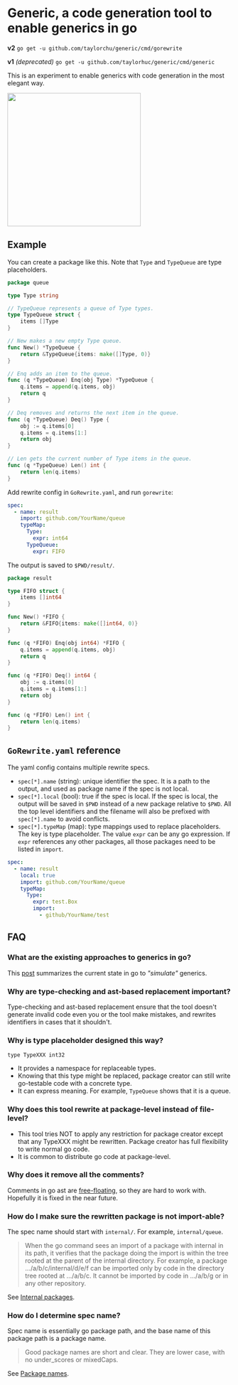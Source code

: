 # Generic, a code generation tool to enable generics in go

__v2__ `go get -u github.com/taylorchu/generic/cmd/gorewrite`

__v1__ _(deprecated)_ `go get -u github.com/taylorhuc/generic/cmd/generic`

This is an experiment to enable generics with code generation in the most elegant way.

<img src="http://i.imgur.com/X07XInF.png" width="300">

## Example

You can create a package like this. Note that `Type` and `TypeQueue` are type placeholders.

```go
package queue

type Type string

// TypeQueue represents a queue of Type types.
type TypeQueue struct {
	items []Type
}

// New makes a new empty Type queue.
func New() *TypeQueue {
	return &TypeQueue{items: make([]Type, 0)}
}

// Enq adds an item to the queue.
func (q *TypeQueue) Enq(obj Type) *TypeQueue {
	q.items = append(q.items, obj)
	return q
}

// Deq removes and returns the next item in the queue.
func (q *TypeQueue) Deq() Type {
	obj := q.items[0]
	q.items = q.items[1:]
	return obj
}

// Len gets the current number of Type items in the queue.
func (q *TypeQueue) Len() int {
	return len(q.items)
}
```

Add rewrite config in `GoRewrite.yaml`, and run `gorewrite`:

```yaml
spec:
  - name: result
    import: github.com/YourName/queue
    typeMap:
      Type:
        expr: int64
      TypeQueue:
        expr: FIFO
```

The output is saved to `$PWD/result/`.

```go
package result

type FIFO struct {
	items []int64
}

func New() *FIFO {
	return &FIFO{items: make([]int64, 0)}
}

func (q *FIFO) Enq(obj int64) *FIFO {
	q.items = append(q.items, obj)
	return q
}

func (q *FIFO) Deq() int64 {
	obj := q.items[0]
	q.items = q.items[1:]
	return obj
}

func (q *FIFO) Len() int {
	return len(q.items)
}
```

## `GoRewrite.yaml` reference

The yaml config contains multiple rewrite specs.

- `spec[*].name` (string): unique identifier the spec. It is a path to the output, and used as package name if the spec is not local.
- `spec[*].local` (bool): true if the spec is local. If the spec is local, the output will be saved in `$PWD` instead of a new package relative to `$PWD`.
  All the top level identifiers and the filename will also be prefixed with `spec[*].name` to avoid conflicts.
- `spec[*].typeMap` (map): type mappings used to replace placeholders. The key is type placeholder. The value `expr` can be any go expression.
  If `expr` references any other packages, all those packages need to be listed in `import`.

```yaml
spec:
  - name: result
    local: true
    import: github.com/YourName/queue
    typeMap:
      Type:
        expr: test.Box
        import:
          - github/YourName/test
```

## FAQ

### What are the existing approaches to generics in go?

This [post](https://appliedgo.net/generics/) summarizes the current state in go to _"simulate"_ generics. 

### Why are type-checking and ast-based replacement important?

Type-checking and ast-based replacement ensure that the tool doesn't generate invalid code even you or the tool make mistakes, and rewrites identifiers in cases that it shouldn't.

### Why is type placeholder designed this way?

`type TypeXXX int32`

 - It provides a namespace for replaceable types.
 - Knowing that this type might be replaced, package creator can still write go-testable code with a concrete type.
 - It can express meaning. For example, `TypeQueue` shows that it is a queue.

### Why does this tool rewrite at package-level instead of file-level?

 - This tool tries NOT to apply any restriction for package creator except that any TypeXXX might be rewritten. Package creator has full flexibility to write normal go code.
 - It is common to distribute go code at package-level.

### Why does it remove all the comments?

Comments in go ast are [free-floating](https://github.com/golang/go/issues/20744), so they are hard to work with. Hopefully it is fixed in the near future.

### How do I make sure the rewritten package is not import-able?

The spec name should start with `internal/`. For example, `internal/queue`.

> When the go command sees an import of a package with internal in its path, it verifies that the package doing the import is within the tree rooted at the parent of the internal directory. For example, a package .../a/b/c/internal/d/e/f can be imported only by code in the directory tree rooted at .../a/b/c. It cannot be imported by code in .../a/b/g or in any other repository.

See [Internal packages](https://golang.org/doc/go1.4#internalpackages).

### How do I determine spec name?

Spec name is essentially go package path, and the base name of this package path is a package name.

> Good package names are short and clear. They are lower case, with no under_scores or mixedCaps.

See [Package names](https://blog.golang.org/package-names).

